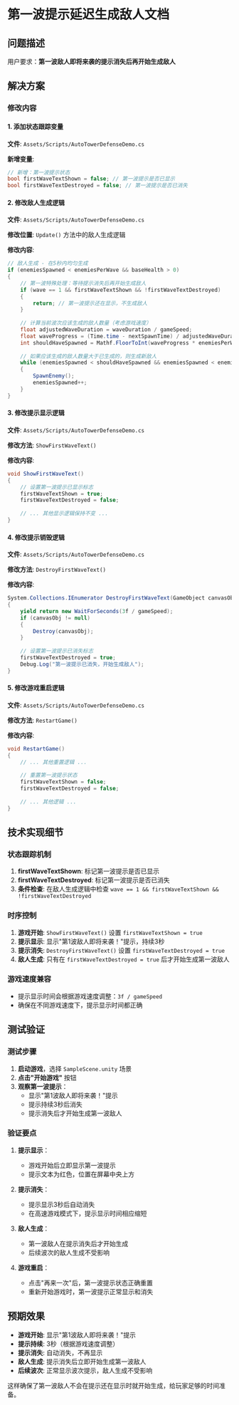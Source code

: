 # 第一波提示延迟生成敌人文档

## 问题描述

用户要求：**第一波敌人即将来袭的提示消失后再开始生成敌人**

## 解决方案

### 修改内容

#### 1. 添加状态跟踪变量

**文件**: `Assets/Scripts/AutoTowerDefenseDemo.cs`

**新增变量**:
```csharp
// 新增：第一波提示状态
bool firstWaveTextShown = false; // 第一波提示是否已显示
bool firstWaveTextDestroyed = false; // 第一波提示是否已消失
```

#### 2. 修改敌人生成逻辑

**文件**: `Assets/Scripts/AutoTowerDefenseDemo.cs`

**修改位置**: `Update()` 方法中的敌人生成逻辑

**修改内容**:
```csharp
// 敌人生成 - 在5秒内均匀生成
if (enemiesSpawned < enemiesPerWave && baseHealth > 0)
{
    // 第一波特殊处理：等待提示消失后再开始生成敌人
    if (wave == 1 && firstWaveTextShown && !firstWaveTextDestroyed)
    {
        return; // 第一波提示还在显示，不生成敌人
    }
    
    // 计算当前波次应该生成的敌人数量（考虑游戏速度）
    float adjustedWaveDuration = waveDuration / gameSpeed;
    float waveProgress = (Time.time - nextSpawnTime) / adjustedWaveDuration;
    int shouldHaveSpawned = Mathf.FloorToInt(waveProgress * enemiesPerWave);
    
    // 如果应该生成的敌人数量大于已生成的，则生成新敌人
    while (enemiesSpawned < shouldHaveSpawned && enemiesSpawned < enemiesPerWave)
    {
        SpawnEnemy();
        enemiesSpawned++;
    }
}
```

#### 3. 修改提示显示逻辑

**文件**: `Assets/Scripts/AutoTowerDefenseDemo.cs`

**修改方法**: `ShowFirstWaveText()`

**修改内容**:
```csharp
void ShowFirstWaveText()
{
    // 设置第一波提示已显示标志
    firstWaveTextShown = true;
    firstWaveTextDestroyed = false;
    
    // ... 其他显示逻辑保持不变 ...
}
```

#### 4. 修改提示销毁逻辑

**文件**: `Assets/Scripts/AutoTowerDefenseDemo.cs`

**修改方法**: `DestroyFirstWaveText()`

**修改内容**:
```csharp
System.Collections.IEnumerator DestroyFirstWaveText(GameObject canvasObj)
{
    yield return new WaitForSeconds(3f / gameSpeed);
    if (canvasObj != null)
    {
        Destroy(canvasObj);
    }
    
    // 设置第一波提示已消失标志
    firstWaveTextDestroyed = true;
    Debug.Log("第一波提示已消失，开始生成敌人");
}
```

#### 5. 修改游戏重启逻辑

**文件**: `Assets/Scripts/AutoTowerDefenseDemo.cs`

**修改方法**: `RestartGame()`

**修改内容**:
```csharp
void RestartGame()
{
    // ... 其他重置逻辑 ...
    
    // 重置第一波提示状态
    firstWaveTextShown = false;
    firstWaveTextDestroyed = false;
    
    // ... 其他逻辑 ...
}
```

## 技术实现细节

### 状态跟踪机制

1. **firstWaveTextShown**: 标记第一波提示是否已显示
2. **firstWaveTextDestroyed**: 标记第一波提示是否已消失
3. **条件检查**: 在敌人生成逻辑中检查 `wave == 1 && firstWaveTextShown && !firstWaveTextDestroyed`

### 时序控制

1. **游戏开始**: `ShowFirstWaveText()` 设置 `firstWaveTextShown = true`
2. **提示显示**: 显示"第1波敌人即将来袭！"提示，持续3秒
3. **提示消失**: `DestroyFirstWaveText()` 设置 `firstWaveTextDestroyed = true`
4. **敌人生成**: 只有在 `firstWaveTextDestroyed = true` 后才开始生成第一波敌人

### 游戏速度兼容

- 提示显示时间会根据游戏速度调整：`3f / gameSpeed`
- 确保在不同游戏速度下，提示显示时间都正确

## 测试验证

### 测试步骤

1. **启动游戏**，选择 `SampleScene.unity` 场景
2. **点击"开始游戏"** 按钮
3. **观察第一波提示**：
   - 显示"第1波敌人即将来袭！"提示
   - 提示持续3秒后消失
   - 提示消失后才开始生成第一波敌人

### 验证要点

1. **提示显示**：
   - 游戏开始后立即显示第一波提示
   - 提示文本为红色，位置在屏幕中央上方

2. **提示消失**：
   - 提示显示3秒后自动消失
   - 在高速游戏模式下，提示显示时间相应缩短

3. **敌人生成**：
   - 第一波敌人在提示消失后才开始生成
   - 后续波次的敌人生成不受影响

4. **游戏重启**：
   - 点击"再来一次"后，第一波提示状态正确重置
   - 重新开始游戏时，第一波提示正常显示和消失

## 预期效果

- **游戏开始**: 显示"第1波敌人即将来袭！"提示
- **提示持续**: 3秒（根据游戏速度调整）
- **提示消失**: 自动消失，不再显示
- **敌人生成**: 提示消失后立即开始生成第一波敌人
- **后续波次**: 正常显示波次提示，敌人生成不受影响

这样确保了第一波敌人不会在提示还在显示时就开始生成，给玩家足够的时间准备。 